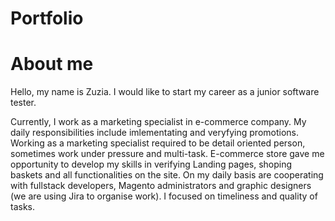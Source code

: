 # Portfolio

# About me
Hello, my name is Zuzia. I would like to start my career as a junior software tester.

Currently, I work as a marketing specialist in e-commerce company. My daily responsibilities include imlementating and veryfying promotions. Working as a marketing specialist required to be detail oriented person, sometimes work under pressure and multi-task. E-commerce store gave me opportunity to develop my skills in verifying Landing pages, shoping baskets and all functionalities on the site. On my daily basis are cooperating with fullstack developers, Magento administrators and graphic designers (we are using Jira to organise work). I focused on timeliness and quality of tasks. 
